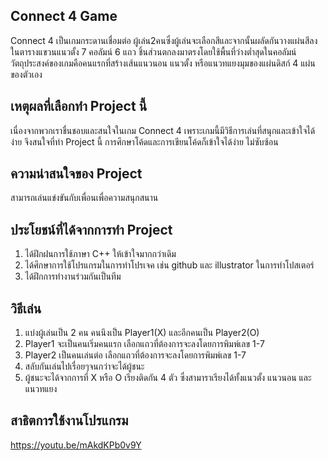 ## Connect 4 Game
Connect 4 เป็นเกมกระดานเชื่อมต่อ ผู้เล่น2คนซึ่งผู้เล่นจะเลือกสีและจากนั้นผลัดกันวางแผ่นสีลงในตารางแขวนแนวตั้ง 7 คอลัมน์ 6 แถว ชิ้นส่วนตกลงมาตรงโดยใช้พื้นที่ว่างต่ำสุดในคอลัมน์ วัตถุประสงค์ของเกมคือคนแรกที่สร้างเส้นแนวนอน แนวตั้ง หรือแนวทแยงมุมของแผ่นดิสก์ 4 แผ่นของตัวเอง
## เหตุผลที่เลือกทำ Project นี้
เนื่องจากพวกเราชื่นชอบและสนใจในเกม Connect 4 เพราะเกมนี้มีวิธีการเล่นที่สนุกและเข้าใจได้ง่าย จึงสนใจที่ทำ Project นี้ การศึกษาโค้ดและการเขียนโค้ดก็เข้าใจได้ง่าย ไม่ซับซ้อน
## ความน่าสนใจของ Project
สามารถเล่นแข่งขันกับเพื่อนเพื่อความสนุกสนาน
## ประโยชน์ที่ได้จากการทำ Project
1. ได้ฝึกฝนการใช้ภาษา C++ ให้เข้าใจมากกว่าเดิม
2. ได้ศึกษาการใช้โปรแกรมในการทำโปรเจค เช่น github และ illustrator ในการทำโปสเตอร์
3. ได้ฝึกการทำงานร่วมกันเป็นทีม
## วิธีเล่น
1. แบ่งผู้เล่นเป็น 2 คน คนนึงเป็น Player1(X) และอีกคนเป็น Player2(O)
2. Player1 จะเป็นคนเริ่มคนแรก เลือกแถวที่ต้องการจะลงโดยการพิมพ์เลข 1-7
3. Player2 เป็นคนเล่นต่อ เลือกแถวที่ต้องการจะลงโดยการพิมพ์เลข 1-7
4. สลับกันเล่นไปเรื่อยๆจนกว่าจะได้ผู้ชนะ
5. ผู้ชนะจะได้จากการที่ X หรือ O เรียงติดกัน 4 ตัว ซึ่งสามาราเรียงได้ทั้งแนวตั้ง แนวนอน และแนวทแยง
## สาธิตการใช้งานโปรแกรม
https://youtu.be/mAkdKPb0v9Y
